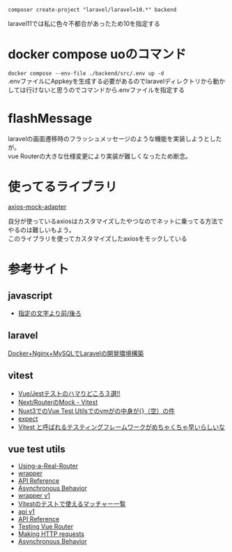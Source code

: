 # 
`composer create-project "laravel/laravel=10.*" backend`  

laravel11では私に色々不都合があったため10を指定する  

# docker compose uoのコマンド
`docker compose --env-file ./backend/src/.env up -d`  
.envファイルにAppkeyを生成する必要があるのでlaravelディレクトリから動かしては行けないと思うのでコマンドから.envファイルを指定する  

# flashMessage
laravelの画面遷移時のフラッシュメッセージのような機能を実装しようとしたが｡  
vue Routerの大きな仕様変更により実装が難しくなったため断念｡  

# 使ってるライブラリ
[axios-mock-adapter](https://github.com/ctimmerm/axios-mock-adapter)

自分が使っているaxiosはカスタマイズしたやつなのでネットに乗ってる方法でやるのは難しいもよう｡  
このライブラリを使ってカスタマイズしたaxiosをモックしている

# 参考サイト
## javascript
* [指定の文字より前/後ろ](https://if.t0m0t.com/post-220/)

## laravel
[Docker+Nginx+MySQLでLaravelの開発環境構築](https://entreprogrammer.jp/laravel-nginx-docker/)

## vitest
* [Vue/Jestテストのハマりどころ３選!!](https://tech-blog.rakus.co.jp/entry/20200206/vue-js/jest/software-test)
* [Next/RouterのMock - Vitest](https://zenn.dev/renoa/articles/vitest-next-router-mock)
* [Nuxt3でのVue Test Utilsでのvmがの中身が{}（空）の件](https://zenn.dev/tmo_taka/articles/91e040c081046a)
* [expect](https://vitest.dev/api/expect)
* [Vitest と呼ばれるテスティングフレームワークがめちゃくちゃ早いらしいな](https://azukiazusa.dev/blog/testingframework-vitest/)

## vue test utils
* [Using-a-Real-Router](https://test-utils.vuejs.org/guide/advanced/vue-router#Using-a-Real-Router)
* [wrapper](https://v1.test-utils.vuejs.org/ja/api/wrapper/)
* [API Reference](https://test-utils.vuejs.org/api/)
* [Asynchronous Behavior](https://test-utils.vuejs.org/guide/advanced/async-suspense.html)
* [wrapper v1](https://v1.test-utils.vuejs.org/ja/api/wrapper/)
* [Vitestのテストで使えるマッチャー一覧](https://qiita.com/mori_goq/items/f9dfe1875befe1e6283b)
* [api v1](https://v1.test-utils.vuejs.org/ja/api/)
* [API Reference](https://test-utils.vuejs.org/api/)
* [Testing Vue Router](https://test-utils.vuejs.org/guide/advanced/vue-router.html)
* [Making HTTP requests](https://test-utils.vuejs.org/guide/advanced/http-requests.html)
* [Asynchronous Behavior](https://test-utils.vuejs.org/guide/advanced/async-suspense.html)